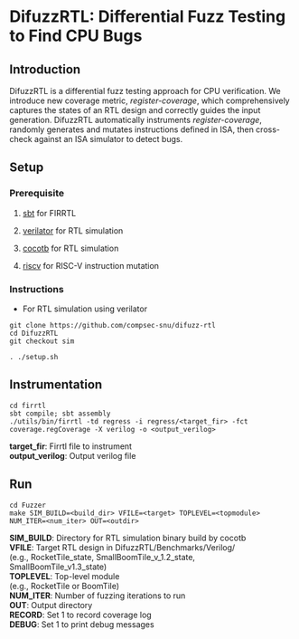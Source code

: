 # DifuzzRTL: Differential Fuzz Testing to Find CPU Bugs 

## Introduction

DifuzzRTL is a differential fuzz testing approach for CPU verification. 
We introduce new coverage metric, *register-coverage*, which comprehensively captures the states of an RTL design and correctly guides the input generation.
DifuzzRTL automatically instruments *register-coverage*, randomly generates and mutates instructions defined in ISA, then cross-check against an ISA simulator to
detect bugs.

## Setup

### Prerequisite
1. [sbt][sbtlink] for FIRRTL

[sbtlink]: https://www.scala-sbt.org/

2. [verilator][verilatorlink] for RTL simulation

[verilatorlink]: https://github.com/verilator/verilator

3. [cocotb][cocotblink] for RTL simulation

[cocotblink]: https://docs.cocotb.org/en/stable/

4. [riscv][riscvlink] for RISC-V instruction mutation

[riscvlink]: https://github.com/riscv/riscv-gnu-toolchain.git

### Instructions

- For RTL simulation using verilator

```
git clone https://github.com/compsec-snu/difuzz-rtl
cd DifuzzRTL
git checkout sim

. ./setup.sh
```

## Instrumentation

```
cd firrtl
sbt compile; sbt assembly
./utils/bin/firrtl -td regress -i regress/<target_fir> -fct coverage.regCoverage -X verilog -o <output_verilog>
``` 

**target_fir**:     Firrtl file to instrument  
**output_verilog**: Output verilog file

## Run

```
cd Fuzzer
make SIM_BUILD=<build_dir> VFILE=<target> TOPLEVEL=<topmodule> NUM_ITER=<num_iter> OUT=<outdir>
```

**SIM_BUILD**: Directory for RTL simulation binary build by cocotb  
**VFILE**:     Target RTL design in DifuzzRTL/Benchmarks/Verilog/  
           (e.g., RocketTile_state, SmallBoomTile_v_1.2_state, SmallBoomTile_v1.3_state)  
**TOPLEVEL**:  Top-level module  
           (e.g., RocketTile or BoomTile)  
**NUM_ITER**:  Number of fuzzing iterations to run  
**OUT**:       Output directory  
**RECORD**:    Set 1 to record coverage log  
**DEBUG**:     Set 1 to print debug messages  




